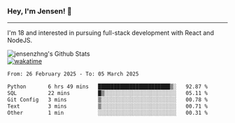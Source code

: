 ### Hey, I'm Jensen! 👋

---

I'm 18 and interested in pursuing full-stack development with React and NodeJS.

![jensenzhng's Github Stats](https://github-readme-stats.vercel.app/api?username=jensenzhng&theme=dark&show_icons=true&count_private=true)
<br />
[![wakatime](https://wakatime.com/badge/user/cbfc263d-3611-4e36-8278-8fad45fe3f62.svg)](https://wakatime.com/@cbfc263d-3611-4e36-8278-8fad45fe3f62)

<!--START_SECTION:waka-->

```txt
From: 26 February 2025 - To: 05 March 2025

Python       6 hrs 49 mins   ███████████████████████▒░   92.87 %
SQL          22 mins         █▒░░░░░░░░░░░░░░░░░░░░░░░   05.11 %
Git Config   3 mins          ▒░░░░░░░░░░░░░░░░░░░░░░░░   00.78 %
Text         3 mins          ▒░░░░░░░░░░░░░░░░░░░░░░░░   00.71 %
Other        1 min           ░░░░░░░░░░░░░░░░░░░░░░░░░   00.31 %
```

<!--END_SECTION:waka-->
